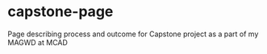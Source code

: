 # capstone-page
Page describing process and outcome for Capstone project as a part of my MAGWD at MCAD
